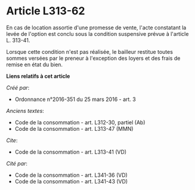 # Article L313-62

En cas de location assortie d'une promesse de vente, l'acte constatant la levée de l'option est conclu sous la condition
suspensive prévue à l'article L. 313-41. 

Lorsque cette condition n'est pas réalisée, le bailleur restitue toutes sommes versées par le preneur à l'exception des
loyers et des frais de remise en état du bien.

**Liens relatifs à cet article**

_Créé par_:

  - Ordonnance n°2016-351 du 25 mars 2016 - art. 3

_Anciens textes_:

  - Code de la consommation - art. L312-30, partiel (Ab)
  - Code de la consommation - art. L313-47 (MMN)

_Cite_:

  - Code de la consommation - art. L313-41 (VD)

_Cité par_:

  - Code de la consommation - art. L341-36 (VD)
  - Code de la consommation - art. L341-43 (VD)
